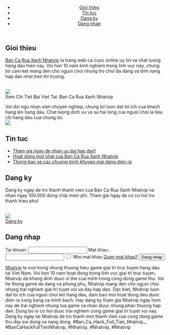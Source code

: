 <header>

<nav>
<ul>
<li><a href="#gioithieu">Gioi thieu</a></li>
<li><a href="#tintuc">Tin tuc</a></li>
<li><a href="#gioithieu">Dang ky</a></li>
<li><a href="#dangnhap">Dang nhap</a></li>
</ul>
</nav>
</header><main>
<section id="gioithieu">
<h2>Gioi thieu</h2>
<p><a href="https://nhatvip.plus/ban-ca-rua-xanh/">Ban Ca Rua Xanh Nhatvip</a> la trang web ca cuoc online uy tin va chat luong hang dau hien nay. Voi hon 10 nam kinh nghiem trong linh vuc nay, chung toi cam ket mang den cho nguoi choi nhung tro choi da dang va tinh nang hap dan nhat tren thi truong.</p><br><img src="https://nhatvip.plus/wp-content/uploads/2025/03/tinh-nang-ban-ca-rua-xanh.jpg"></br>
Xem Chi Tiet Bai Viet Tai: Ban Ca Rua Xanh Nhatvip
<p>Voi doi ngu nhan vien chuyen nghiep, chung toi luon dat loi ich cua khach hang len hang dau. Chat luong dich vu va su hai long cua nguoi choi la tieu chi hang dau cua chung toi.<br><img src="https://nhatvip.plus/wp-content/uploads/2025/03/tinh-nang-ban-ca-rua-xanh.jpg"></br>
</section>
<section id="tintuc">
<h2>Tin tuc</h2>
<ul>
<li><a href="#thamgia">Tham gia ngay de nhan uu dai hap dan!</a></li>
<li><a href="#hoatdong">Hoat dong moi nhat cua Ban Ca Rua Xanh Nhatvip</a></li>
<li><a href="#thongbao">Thong bao ve cac chuong trinh khuyen mai dang dien ra</a></li>
</ul>
</section>
<section id="dangky">
<h2>Dang ky</h2>
<p>Dang ky ngay de tro thanh thanh vien cua Ban Ca Rua Xanh Nhatvip va nhan ngay 100.000 dong chip mien phi. Tham gia ngay de co co hoi tro thanh trieu phu!</p><br><img src="https://nhatvip.plus/wp-content/uploads/2025/03/chien-thuat-ban-ca-rua-xanh.jpg"></br>
<a class="button" href="#dangky">Dang ky</a>
</section>
<section id="dangnhap">
<h2>Dang nhap</h2>
<form>
<label for="username">Tai khoan:</label>
<input id="username" name="username" type="text"/>
<label for="password">Mat khau:</label>
<input id="password" name="password" type="password"/>
<input id="remember" name="remember" type="checkbox"/>
<label for="remember">Nho mat khau</label>
<a href="#quenmatkhau">Quen mat khau?</a>
<input type="submit" value="Dang nhap"/>
</form>
</section>
</main><p><a href="https://nhatvip.plus/">Nhatvip</a> la mot trong nhung thuong hieu game giai tri truc tuyen hang dau tai Viet Nam. Voi hon 10 nam hoat dong trong linh vuc giai tri truc tuyen, Nhatvip da khang dinh duoc vi the cua minh trong cong dong game thu. Voi he thong game da dang va phong phu, Nhatvip mang den cho nguoi choi nhung trai nghiem giai tri tuyet voi va day hap dan. Dac biet, Nhatvip luon dat loi ich cua nguoi choi len hang dau, dam bao moi hoat dong deu duoc dien ra cong bang va minh bach. Hay dang ky tham gia Nhatvip ngay hom nay de trai nghiem nhung tua game va nhan duoc nhung phan thuong hap dan. Dung bo lo co hoi duoc trai nghiem cong game giai tri tuyet voi nay. Dang ky ngay tai Nhatvip de tro thanh mot thanh vien cua cong dong game thu day soi dong va nang dong.
#Ban_Ca_Hack_Full_Tien_Nhatvip_, #BanCaHackFullTienNhatvip, #Nhatvip, #Nhatvip, #Nhatvip
